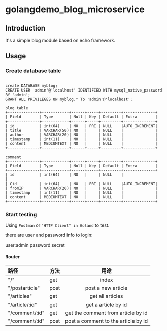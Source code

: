 # golangdemo_blog_microservice

## Introduction
It's a simple blog module based on echo framework.

## Usage

### Create database table
```mysql

create DATABASE myblog;
CREATE USER 'admin'@'localhost' IDENTIFIED WITH mysql_native_password BY 'admin';
GRANT ALL PRIVILEGES ON myblog.* To 'admin'@'localhost';

blog table
+--------------+------------+------+-----+---------+--------------+
| Field        | Type       | Null | Key | Default | Extra        |
+--------------+------------+------+-----+---------+--------------+
| id           | int(64)    | NO   | PRI | NULL    |AUTO_INCREMENT|
| title        | VARCHAR(50)| NO   |     | NULL    |              |
| author       | VARCHAR(20)| NO   |     | NULL    |              |
| timestamp    | int(11)    | NO   |     | NULL    |              |
| content      | MEDIUMTEXT | NO   |     | NULL    |              |
+--------------+------------+------+-----+---------+--------------+

comment
+--------------+------------+------+-----+---------+--------------+
| Field        | Type       | Null | Key | Default | Extra        |
+--------------+------------+------+-----+---------+--------------+
| id           | int(64)    | NO   |     | NULL    |			        |
| Cid          | int(64)    | NO   | PRI | NULL    |AUTO_INCREMENT|
| fromIP       | VARCHAR(20)| NO   |     | NULL    |              |
| timestamp    | int(11)    | NO   |     | NULL    |              |
| content      | MEDIUMTEXT | NO   |     | NULL    |              |
+--------------+------------+------+-----+---------+--------------+
```

### Start testing
Using `Postman` or `"HTTP Client" in Goland` to test.

there are user and password info to login:

user:admin
password:secret

#### Router
|路径|方法|用途|
|:---|----|:---:|
|"/"           | get |index|
|"/postarticle" |post |post a new article|
|"/articles"    |get |get all articles|
|"/article/:id" |get |get a article by id|
|"/comment/:id" |get |get the comment from article by id|
|"/comment/:id" |post |post a comment to the article by id|
